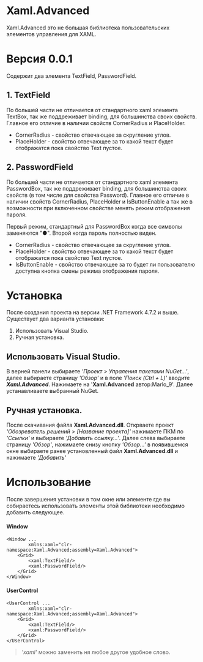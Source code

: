 # Xaml.Advanced
Xaml.Advanced это не большая библиотека пользовательских элементов управления для XAML.

# Версия 0.0.1

Содержит два элемента TextField, PasswordField.

## 1. TextField

По большей части не отличается от стандартного xaml элемента TextBox, так же поддреживает binding, для большинства своих свойств.
Главное его отличие в наличии свойств CornerRadius и PlaceHolder.

- CornerRadius - свойство отвечающее за скругление углов.
- PlaceHolder - свойство отвечающее за то какой текст будет отображатся пока свойство Text пустое.

## 2. PasswordField

По большей части не отличается от стандартного xaml элемента PasswordBox, так же поддреживает binding, для большинства своих свойств (в том числе для свойства Password).
Главное его отличие в наличии свойств CornerRadius, PlaceHolder и IsButtonEnable а так же в возможности при включенном свойстве менять режим отображения пароля.

Первый режим, стандартный для PasswordBox когда все символы заменяются "●". Второй когда пароль полностью виден.

- CornerRadius - свойство отвечающее за скругление углов.
- PlaceHolder - свойство отвечающее за то какой текст будет отображатся пока свойство Text пустое.
- IsButtonEnable - свойство отвечающее за то будет ли пользователю доступна кнопка смены режима отображения пароля.

# Установка
После создания проекта на версии .NET Framework 4.7.2 и выше. Существует два варианта установки:

1. Использовать Visual Studio.
2. Ручная установка.

## Использовать Visual Studio.

В верней панели выбираете _'Проект > Упраления пакетами NuGet...'_, далее выбираете страницу _'Обзор'_ и в поле _'Поиск (Ctrl + L)'_ вводите ***Xaml.Advanced***.
Нажимаете на '__Xaml.Advanced__ автор:Marlo_9'. Далее устанавливаете выбранный NuGet.

## Ручная установка.

После скачивания файла __Xaml.Advanced.dll__. Открваете проект _'Обозреватель решений > [Название проекта]'_ нажимаете ПКМ по _'Ссылки'_ и выбираете _'Добавить ссылку...'_.
Далее слева выбираете страницу _'Обзор'_, нажимаете снизу кнопку _'Обзор...'_ в появившемся окне выбираете ранее установленный файл __Xaml.Advanced.dll__ и нажимаете _'Добавить'_ 

# Использование

После завершения установки в том окне или элементе где вы собираетесь использовать элементы этой библиотеки необходимо добавить следующее.

#### Window
```xaml
<Window ...
        xmlns:xaml="clr-namespace:Xaml.Advanced;assembly=Xaml.Advanced">
    <Grid>
        <xaml:TextField/>
        <xaml:PasswordField/>
    </Grid>
</Window>
```
#### UserControl
```xaml
<UserControl ...
        xmlns:xaml="clr-namespace:Xaml.Advanced;assembly=Xaml.Advanced">
    <Grid>
        <xaml:TextField/>
        <xaml:PasswordField/>
    </Grid>
</UserControl>
```
> _'xaml'_ можно заменить ня любое другое удобное слово.
